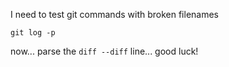 I need to test git commands with broken filenames

`git log -p`

now... parse the `diff --diff` line... good luck!


